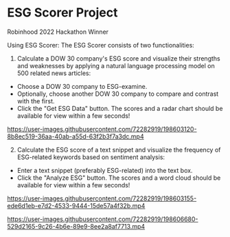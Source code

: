# ESG Scorer Project
Robinhood 2022 Hackathon Winner


Using ESG Scorer:
The ESG Scorer consists of two functionalities:
1. Calculate a DOW 30 company's ESG score and visualize their strengths and weaknesses by applying a natural language processing model on 500 related news articles:
- Choose a DOW 30 company to ESG-examine.
- Optionally, choose another DOW 30 company to compare and contrast with the first.
- Click the "Get ESG Data" button. The scores and a radar chart should be available for view within a few seconds!

https://user-images.githubusercontent.com/72282919/198603120-8b8ec519-36aa-40ab-a55d-63f2b3f7a3dc.mp4



2. Calculate the ESG score of a text snippet and visualize the frequency of ESG-related keywords based on sentiment analysis:
- Enter a text snippet (preferably ESG-related) into the text box.
- Click the "Analyze ESG" button. The scores and a word cloud should be available for view within a few seconds!

https://user-images.githubusercontent.com/72282919/198603155-ede6d1eb-e7d2-4533-9444-15de57a4f32b.mp4


https://user-images.githubusercontent.com/72282919/198606680-529d2165-9c26-4b6e-89e9-8ee2a8af7713.mp4

